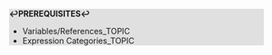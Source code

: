 <div style="margin:2em; background-color: #e0e0e0;">

<strong>↩PREREQUISITES↩</strong>

 * Variables/References_TOPIC
 * Expression Categories_TOPIC

</div>

